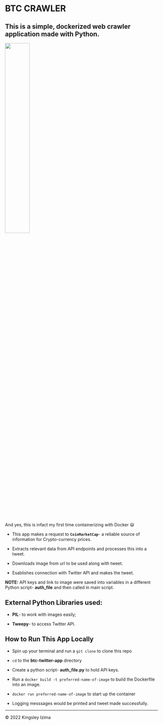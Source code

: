 # BTC CRAWLER

## This is a simple, dockerized web crawler application made with Python.

<img src = "https://user-images.githubusercontent.com/60517587/204914487-9482816c-c497-48c9-8509-5f1822a7ebf3.gif" width=40% height=40% />

And yes, this is infact my first time containerizing with Docker 😃 

+ This app makes a request to **`CoinMarketCap`**- a reliable source of information for Crypto-currency prices.

+ Extracts relevant data from API endpoints and processes this into a tweet.

+ Downloads image from url to be used along with tweet.

+ Esablishes connection with Twitter API and makes the tweet.

**NOTE:** API keys and link to image were saved into variables in a different Python script- **auth_file** and then called in main script.

## External Python Libraries used:

+ **PIL**- to work with images easily;

+ **Tweepy**- to access Twitter API.

## How to Run This App Locally

+ Spin up your terminal and run a `git clone` to clone this repo

+ `cd` to the **btc-twitter-app** directory

+ Create a python script- **auth_file.py** to hold API keys.

+ Run a `docker build -t preferred-name-of-image` to build the Dockerfile into an image.

+ `docker run preferred-name-of-image` to start up the container

+ Logging messsages would be printed and tweet made successfully.

---

<p>&copy; 2022 Kingsley Izima</p>
